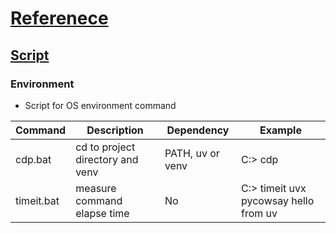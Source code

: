 # [Referenece](../reference-idx.md)

## [Script](../reference-idx.md#script)

### Environment

- Script for OS environment command

| Command    | Description                      | Dependency       | Example                               |
|------------|----------------------------------|------------------|---------------------------------------|
| cdp.bat    | cd to project directory and venv | PATH, uv or venv | C:> cdp                               |
| timeit.bat | measure command elapse time      | No               | C:> timeit uvx pycowsay hello from uv |
